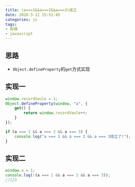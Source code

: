 ```yaml
---
title: (a===1&&a===2&&a===3)成立
date: 2020-3-12 15:52:45
categories: js
tags:
- 前端
- javascript
---
```


## 思路
* `Object.defineProperty`的`get`方式实现

## 实现一
```js
window.recordVaule = 1;
Object.defineProperty(window, "a", {
    get() {
        return window.recordVaule++;
    }
});

if (a === 1 && a === 2 && a === 3) {
    console.log("a === 1 && a === 2 && a === 3成立了!");
}
```

## 实现二
```js
window.a = 1;
console.log(!(a === 1 && a === 2 && a === 3));
//123
```
